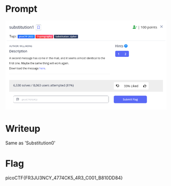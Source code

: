 <h1>
  Prompt
</h1>

![alt text](prompt.png)

<h1>
  Writeup
</h1>

Same as 'Substitution0'

<h1>
  Flag
</h1>

picoCTF{FR3JU3NCY_4774CK5_4R3_C001_B810DD84}
